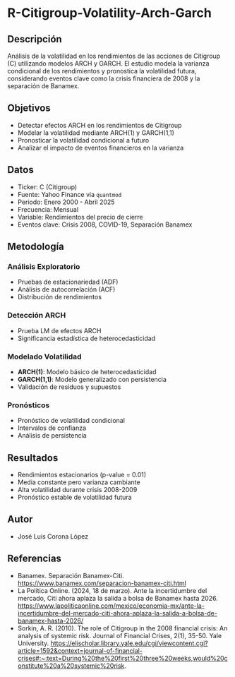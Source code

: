 # R-Citigroup-Volatility-Arch-Garch

## Descripción

Análisis de la volatilidad en los rendimientos de las acciones de Citigroup (C) utilizando modelos ARCH y GARCH. El estudio modela la varianza condicional de los rendimientos y pronostica la volatilidad futura, considerando eventos clave como la crisis financiera de 2008 y la separación de Banamex.

## Objetivos

- Detectar efectos ARCH en los rendimientos de Citigroup
- Modelar la volatilidad mediante ARCH(1) y GARCH(1,1)
- Pronosticar la volatilidad condicional a futuro
- Analizar el impacto de eventos financieros en la varianza

## Datos

- Ticker: C (Citigroup)
- Fuente: Yahoo Finance via `quantmod`
- Periodo: Enero 2000 - Abril 2025
- Frecuencia: Mensual
- Variable: Rendimientos del precio de cierre
- Eventos clave: Crisis 2008, COVID-19, Separación Banamex

## Metodología

### Análisis Exploratorio
- Pruebas de estacionariedad (ADF)
- Análisis de autocorrelación (ACF)
- Distribución de rendimientos

### Detección ARCH
- Prueba LM de efectos ARCH
- Significancia estadística de heterocedasticidad

### Modelado Volatilidad
- **ARCH(1)**: Modelo básico de heterocedasticidad
- **GARCH(1,1)**: Modelo generalizado con persistencia
- Validación de residuos y supuestos

### Pronósticos
- Pronóstico de volatilidad condicional
- Intervalos de confianza
- Análisis de persistencia

## Resultados

- Rendimientos estacionarios (p-value = 0.01)
- Media constante pero varianza cambiante
- Alta volatilidad durante crisis 2008-2009
- Pronóstico estable de volatilidad futura

## Autor

- José Luis Corona López

## Referencias

- Banamex. Separación Banamex-Citi. https://www.banamex.com/separacion-banamex-citi.html
- La Política Online. (2024, 18 de marzo). Ante la incertidumbre del mercado, Citi ahora aplaza la salida a bolsa de Banamex hasta 2026. https://www.lapoliticaonline.com/mexico/economia-mx/ante-la-incertidumbre-del-mercado-citi-ahora-aplaza-la-salida-a-bolsa-de-banamex-hasta-2026/
- Sorkin, A. R. (2010). The role of Citigroup in the 2008 financial crisis: An analysis of systemic risk. Journal of Financial Crises, 2(1), 35-50. Yale University. https://elischolar.library.yale.edu/cgi/viewcontent.cgi?article=1592&context=journal-of-financial-crises#:~:text=During%20the%20first%20three%20weeks,would%20constitute%20a%20systemic%20risk.
